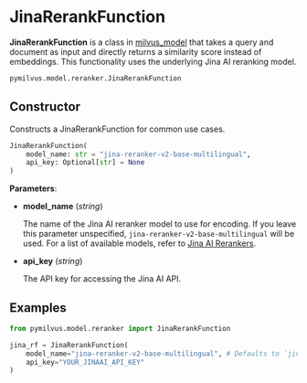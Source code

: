 # JinaRerankFunction

**JinaRerankFunction** is a class in [milvus_model](https://github.com/milvus-io/milvus-model) that takes a query and document as input and directly returns a similarity score instead of embeddings. This functionality uses the underlying Jina AI reranking model.

```python
pymilvus.model.reranker.JinaRerankFunction
```

## Constructor

Constructs a JinaRerankFunction for common use cases.

```python
JinaRerankFunction(
    model_name: str = "jina-reranker-v2-base-multilingual",
    api_key: Optional[str] = None
)
```

**Parameters**:

- **model_name** (*string*)

    The name of the Jina AI reranker model to use for encoding. If you leave this parameter unspecified, `jina-reranker-v2-base-multilingual` will be used. For a list of available models, refer to [Jina AI Rerankers](https://jina.ai/reranker/).

- **api_key** (*string*)

    The API key for accessing the Jina AI API.

## Examples

```python
from pymilvus.model.reranker import JinaRerankFunction

jina_rf = JinaRerankFunction(
    model_name="jina-reranker-v2-base-multilingual", # Defaults to `jina-reranker-v2-base-multilingual`
    api_key="YOUR_JINAAI_API_KEY"
)
```

<DocCardList />
